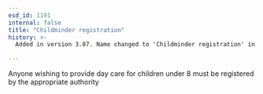 ```yaml
---
esd_id: 1191
internal: false
title: "Childminder registration"
history: >-
  Added in version 3.07. Name changed to 'Childminder registration' in version 4.00.

---
```


Anyone wishing to provide day care for children under 8 must be registered by the appropriate authority

